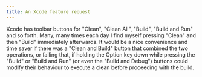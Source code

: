 ```yaml
---
title: An Xcode feature request
---
```


Xcode has toolbar buttons for "Clean", "Clean All", "Build", "Build and Run" and so forth. Many, many times each day I find myself pressing "Clean" and then "Build" immediately afterwards. It would be a nice convenience and time saver if there was a "Clean and Build" button that combined the two operations, or failing that, if holding the Option key down while pressing the "Build" or "Build and Run" (or even the "Build and Debug") buttons could modify their behaviour to execute a clean before proceeding with the build.
